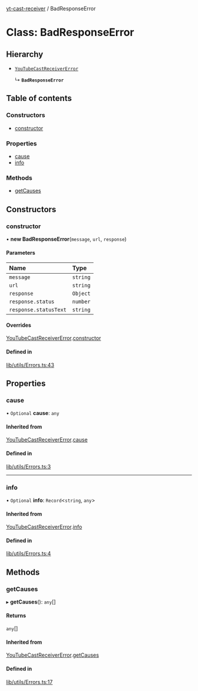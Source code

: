 [yt-cast-receiver](../README.md) / BadResponseError

# Class: BadResponseError

## Hierarchy

- [`YouTubeCastReceiverError`](YouTubeCastReceiverError.md)

  ↳ **`BadResponseError`**

## Table of contents

### Constructors

- [constructor](BadResponseError.md#constructor)

### Properties

- [cause](BadResponseError.md#cause)
- [info](BadResponseError.md#info)

### Methods

- [getCauses](BadResponseError.md#getcauses)

## Constructors

### constructor

• **new BadResponseError**(`message`, `url`, `response`)

#### Parameters

| Name | Type |
| :------ | :------ |
| `message` | `string` |
| `url` | `string` |
| `response` | `Object` |
| `response.status` | `number` |
| `response.statusText` | `string` |

#### Overrides

[YouTubeCastReceiverError](YouTubeCastReceiverError.md).[constructor](YouTubeCastReceiverError.md#constructor)

#### Defined in

[lib/utils/Errors.ts:43](https://github.com/patrickkfkan/yt-cast-receiver/blob/64eea67/src/lib/utils/Errors.ts#L43)

## Properties

### cause

• `Optional` **cause**: `any`

#### Inherited from

[YouTubeCastReceiverError](YouTubeCastReceiverError.md).[cause](YouTubeCastReceiverError.md#cause)

#### Defined in

[lib/utils/Errors.ts:3](https://github.com/patrickkfkan/yt-cast-receiver/blob/64eea67/src/lib/utils/Errors.ts#L3)

___

### info

• `Optional` **info**: `Record`<`string`, `any`\>

#### Inherited from

[YouTubeCastReceiverError](YouTubeCastReceiverError.md).[info](YouTubeCastReceiverError.md#info)

#### Defined in

[lib/utils/Errors.ts:4](https://github.com/patrickkfkan/yt-cast-receiver/blob/64eea67/src/lib/utils/Errors.ts#L4)

## Methods

### getCauses

▸ **getCauses**(): `any`[]

#### Returns

`any`[]

#### Inherited from

[YouTubeCastReceiverError](YouTubeCastReceiverError.md).[getCauses](YouTubeCastReceiverError.md#getcauses)

#### Defined in

[lib/utils/Errors.ts:17](https://github.com/patrickkfkan/yt-cast-receiver/blob/64eea67/src/lib/utils/Errors.ts#L17)
